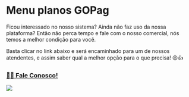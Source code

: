 # Menu planos GOPag

Ficou interessado no nosso sistema? Ainda não faz uso da nossa plataforma? Então não perca tempo e fale com o nosso comercial, nós temos a melhor condição para você. 

Basta clicar no link abaixo e será encaminhado para um de nossos atendentes, e assim saber qual a melhor opção para o que precisa! 😉👍


### [🧑‍💻 Fale Conosco!](https://api.whatsapp.com/send?phone=556237735650&text=Ol%C3%A1%2C%20gostaria%20de%20informações%20sobre%20os%20planos%20da%20GOpag)


![](https://gopag.com.br/loja/assets/img/logo.png)